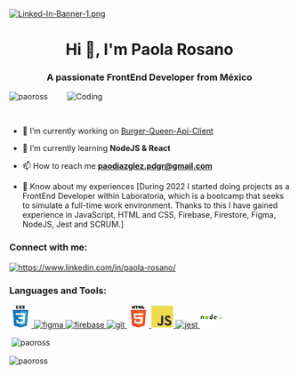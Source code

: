 [![Linked-In-Banner-1.png](https://i.postimg.cc/NjPyLNkv/Linked-In-Banner-1.png)](https://postimg.cc/JsZ725Fp)
<h1 align="center">Hi 👋, I'm Paola Rosano</h1>
<h3 align="center">A passionate FrontEnd Developer from México</h3>
<img align="right" alt="Coding" width="400" src="https://i.pinimg.com/originals/4c/d6/ea/4cd6eaa599851725aa5a195d162fb20d.gif">


<p align="left"> <img src="https://komarev.com/ghpvc/?username=paoross&label=Profile%20views&color=0e75b6&style=flat" alt="paoross" /> </p>

<p align="left"> <a href="https://twitter.com/" target="blank"><img src="https://img.shields.io/twitter/follow/?logo=twitter&style=for-the-badge" alt="" /></a> </p>

- 🔭 I’m currently working on [Burger-Queen-Api-Client](https://github.com/PaoRoss/CDMX013-burger-queen-api-client)

- 🌱 I’m currently learning **NodeJS & React**

- 📫 How to reach me **paodiazglez.pdgr@gmail.com**

- 📄 Know about my experiences [During 2022 I started doing projects as a FrontEnd Developer within Laboratoria, which is a bootcamp that seeks to simulate a full-time work environment. Thanks to this I have gained experience in JavaScript, HTML and CSS, Firebase, Firestore, Figma, NodeJS, Jest and SCRUM.]

<h3 align="left">Connect with me:</h3>
<p align="left">
<a href="https://linkedin.com/in/https://www.linkedin.com/in/paola-rosano/" target="blank"><img align="center" src="https://raw.githubusercontent.com/rahuldkjain/github-profile-readme-generator/master/src/images/icons/Social/linked-in-alt.svg" alt="https://www.linkedin.com/in/paola-rosano/" height="30" width="40" /></a>
</p>

<h3 align="left">Languages and Tools:</h3>
<p align="left"> <a href="https://www.w3schools.com/css/" target="_blank" rel="noreferrer"> <img src="https://raw.githubusercontent.com/devicons/devicon/master/icons/css3/css3-original-wordmark.svg" alt="css3" width="40" height="40"/> </a> <a href="https://www.figma.com/" target="_blank" rel="noreferrer"> <img src="https://www.vectorlogo.zone/logos/figma/figma-icon.svg" alt="figma" width="40" height="40"/> </a> <a href="https://firebase.google.com/" target="_blank" rel="noreferrer"> <img src="https://www.vectorlogo.zone/logos/firebase/firebase-icon.svg" alt="firebase" width="40" height="40"/> </a> <a href="https://git-scm.com/" target="_blank" rel="noreferrer"> <img src="https://www.vectorlogo.zone/logos/git-scm/git-scm-icon.svg" alt="git" width="40" height="40"/> </a> <a href="https://www.w3.org/html/" target="_blank" rel="noreferrer"> <img src="https://raw.githubusercontent.com/devicons/devicon/master/icons/html5/html5-original-wordmark.svg" alt="html5" width="40" height="40"/> </a> <a href="https://developer.mozilla.org/en-US/docs/Web/JavaScript" target="_blank" rel="noreferrer"> <img src="https://raw.githubusercontent.com/devicons/devicon/master/icons/javascript/javascript-original.svg" alt="javascript" width="40" height="40"/> </a> <a href="https://jestjs.io" target="_blank" rel="noreferrer"> <img src="https://www.vectorlogo.zone/logos/jestjsio/jestjsio-icon.svg" alt="jest" width="40" height="40"/> </a> <a href="https://nodejs.org" target="_blank" rel="noreferrer"> <img src="https://raw.githubusercontent.com/devicons/devicon/master/icons/nodejs/nodejs-original-wordmark.svg" alt="nodejs" width="40" height="40"/> </a> </p>


<p>&nbsp;<img align="center" src="https://github-readme-stats.vercel.app/api?username=paoross&show_icons=true&locale=en" alt="paoross" /></p>

<p><img align="center" src="https://github-readme-streak-stats.herokuapp.com/?user=paoross&" alt="paoross" /></p>
